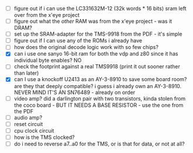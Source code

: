 - [ ] figure out if i can use the LC331632M-12 (32k words * 16 bits) sram left over from the x'eye project
- [ ] figure out what the _other_ RAM was from the x'eye project - was it DRAM?
- [ ] set up the SRAM-adapter for the TMS-9918 from the PDF - it's simple
- [ ] figure out if I can use any of the ROMs i already have
- [ ] how does the original decode logic work with so few chips?
- [x] can i use one sanyo 16-bit ram for both the vdp and z80 since it has individual byte enables? NO
- [ ] check the footprint against a real TMS9918 (print it out sooner rather than later)
- [x] can I use a knockoff U2413 as an AY-3-8910 to save some board room? are they that deeply compatible? i guess i already own an AY-3-8910. NEVER MIND IT'S AN SN76489 - already on order
- [ ] video amp? did a darlington pair with two transistors, kinda stolen from the coco board - BUT IT NEEDS A BASE RESISTOR - use the one from the PDF
- [ ] audio amp?
- [ ] reset circuit
- [ ] cpu clock circuit
- [ ] how is the TMS clocked?
- [ ] do i need to reverse a7..a0 for the TMS, or is that for data, or not at all?
